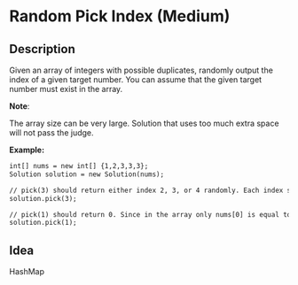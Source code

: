 # Random Pick Index (Medium)

## Description
Given an array of integers with possible duplicates, randomly output the index of a given target number. You can assume that the given target number must exist in the array.

**Note**:

The array size can be very large. Solution that uses too much extra space will not pass the judge.

**Example:**
```html
int[] nums = new int[] {1,2,3,3,3};
Solution solution = new Solution(nums);

// pick(3) should return either index 2, 3, or 4 randomly. Each index should have equal probability of returning.
solution.pick(3);

// pick(1) should return 0. Since in the array only nums[0] is equal to 1.
solution.pick(1);
```

## Idea
HashMap